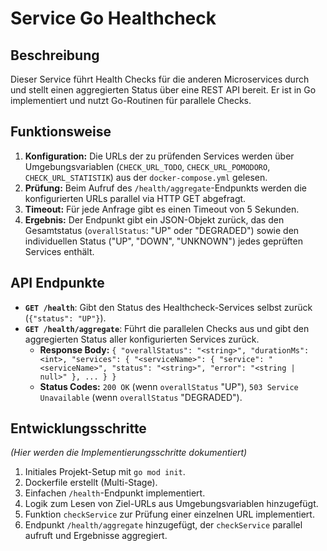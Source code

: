 # Service Go Healthcheck

## Beschreibung

Dieser Service führt Health Checks für die anderen Microservices durch und stellt einen aggregierten Status über eine REST API bereit.
Er ist in Go implementiert und nutzt Go-Routinen für parallele Checks.

## Funktionsweise

1.  **Konfiguration:** Die URLs der zu prüfenden Services werden über Umgebungsvariablen (`CHECK_URL_TODO`, `CHECK_URL_POMODORO`, `CHECK_URL_STATISTIK`) aus der `docker-compose.yml` gelesen.
2.  **Prüfung:** Beim Aufruf des `/health/aggregate`-Endpunkts werden die konfigurierten URLs parallel via HTTP GET abgefragt.
3.  **Timeout:** Für jede Anfrage gibt es einen Timeout von 5 Sekunden.
4.  **Ergebnis:** Der Endpunkt gibt ein JSON-Objekt zurück, das den Gesamtstatus (`overallStatus`: "UP" oder "DEGRADED") sowie den individuellen Status ("UP", "DOWN", "UNKNOWN") jedes geprüften Services enthält.

## API Endpunkte

-   **`GET /health`**: Gibt den Status des Healthcheck-Services selbst zurück (`{"status": "UP"}`).
-   **`GET /health/aggregate`**: Führt die parallelen Checks aus und gibt den aggregierten Status aller konfigurierten Services zurück.
    -   **Response Body:** `{ "overallStatus": "<string>", "durationMs": <int>, "services": { "<serviceName>": { "service": "<serviceName>", "status": "<string>", "error": "<string | null>" }, ... } }`
    -   **Status Codes:** `200 OK` (wenn `overallStatus` "UP"), `503 Service Unavailable` (wenn `overallStatus` "DEGRADED").

## Entwicklungsschritte

*(Hier werden die Implementierungsschritte dokumentiert)*

1.  Initiales Projekt-Setup mit `go mod init`.
2.  Dockerfile erstellt (Multi-Stage).
3.  Einfachen `/health`-Endpunkt implementiert.
4.  Logik zum Lesen von Ziel-URLs aus Umgebungsvariablen hinzugefügt.
5.  Funktion `checkService` zur Prüfung einer einzelnen URL implementiert.
6.  Endpunkt `/health/aggregate` hinzugefügt, der `checkService` parallel aufruft und Ergebnisse aggregiert. 